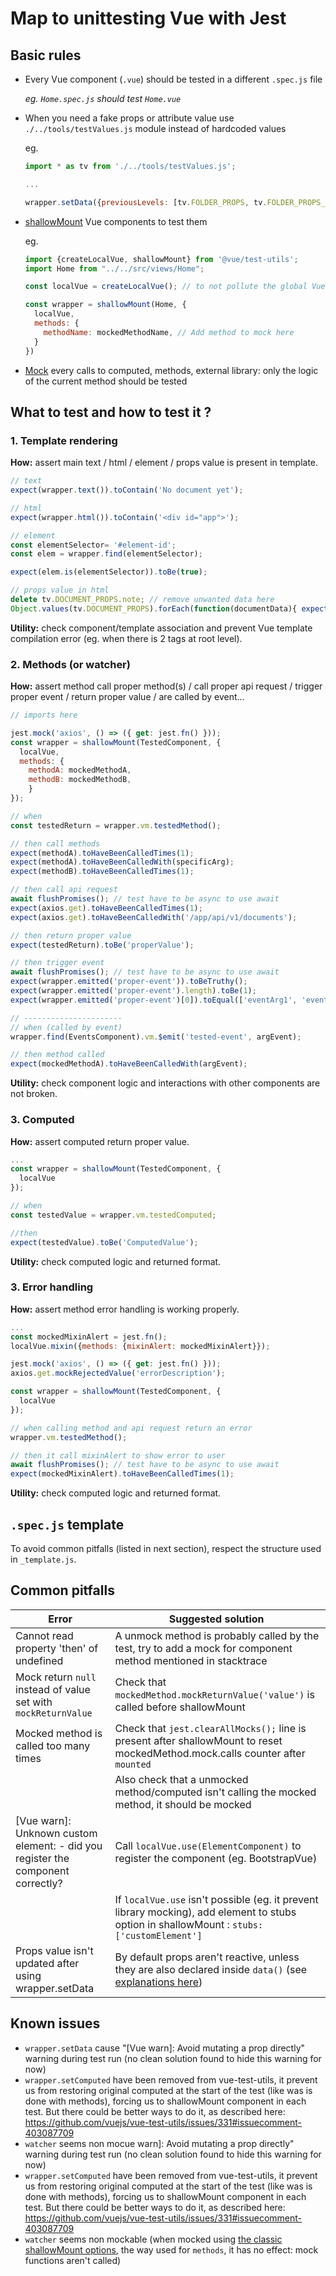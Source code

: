 # Map to unittesting Vue with Jest

## Basic rules

- Every Vue component (`.vue`) should be tested in a different `.spec.js` file
  
  *eg. `Home.spec.js` should test `Home.vue`*
  
- When you need a fake props or attribute value use `./../tools/testValues.js` module instead of hardcoded values

  eg.
  ```javascript
  import * as tv from './../tools/testValues.js';
  
  ...
  
  wrapper.setData({previousLevels: [tv.FOLDER_PROPS, tv.FOLDER_PROPS_VARIANT]});

  ```
  
- [shallowMount](https://vue-test-utils.vuejs.org/api/#shallowmount) Vue components to test them

  eg.
  ```javascript
  import {createLocalVue, shallowMount} from '@vue/test-utils';
  import Home from "../../src/views/Home";

  const localVue = createLocalVue(); // to not pollute the global Vue class

  const wrapper = shallowMount(Home, {
    localVue,
    methods: {
      methodName: mockedMethodName, // Add method to mock here
    }
  })

  ```
- [Mock](https://en.wikipedia.org/wiki/Mock_object) every calls to computed, methods, external library: only the logic of the current method should be tested

## What to test and how to test it ?

### 1. Template rendering

**How:** assert main text / html / element / props value is present in template.

```javascript
// text
expect(wrapper.text()).toContain('No document yet');

// html
expect(wrapper.html()).toContain('<div id="app">');

// element
const elementSelector= '#element-id';
const elem = wrapper.find(elementSelector);

expect(elem.is(elementSelector)).toBe(true);

// props value in html
delete tv.DOCUMENT_PROPS.note; // remove unwanted data here
Object.values(tv.DOCUMENT_PROPS).forEach(function(documentData){ expect(wrapper.html()).toContain(documentData) });
```

**Utility:** check component/template association and prevent Vue template compilation error (eg. when there is 2 tags at root level).

### 2. Methods (or watcher)

**How:** assert method call proper method(s) / call proper api request / trigger proper event / return proper value / are called by event...

```javascript
// imports here

jest.mock('axios', () => ({ get: jest.fn() }));
const wrapper = shallowMount(TestedComponent, {
  localVue,
  methods: {
    methodA: mockedMethodA,
    methodB: mockedMethodB,
    }
});

// when
const testedReturn = wrapper.vm.testedMethod();

// then call methods
expect(methodA).toHaveBeenCalledTimes(1);
expect(methodA).toHaveBeenCalledWith(specificArg);
expect(methodB).toHaveBeenCalledTimes(1);

// then call api request
await flushPromises(); // test have to be async to use await
expect(axios.get).toHaveBeenCalledTimes(1);
expect(axios.get).toHaveBeenCalledWith('/app/api/v1/documents');

// then return proper value
expect(testedReturn).toBe('properValue');

// then trigger event
await flushPromises(); // test have to be async to use await
expect(wrapper.emitted('proper-event')).toBeTruthy();
expect(wrapper.emitted('proper-event').length).toBe(1);
expect(wrapper.emitted('proper-event')[0]).toEqual(['eventArg1', 'eventArg2']);

// ----------------------
// when (called by event)
wrapper.find(EventsComponent).vm.$emit('tested-event', argEvent);

// then method called
expect(mockedMethodA).toHaveBeenCalledWith(argEvent);
```

**Utility:** check component logic and interactions with other components are not broken.

### 3. Computed

**How:** assert computed return proper value.

```javascript
...
const wrapper = shallowMount(TestedComponent, {
  localVue
});

// when
const testedValue = wrapper.vm.testedComputed;

//then
expect(testedValue).toBe('ComputedValue');
```

**Utility:** check computed logic and returned format.

### 3. Error handling

**How:** assert method error handling is working properly.

```javascript
...
const mockedMixinAlert = jest.fn();
localVue.mixin({methods: {mixinAlert: mockedMixinAlert}});

jest.mock('axios', () => ({ get: jest.fn() }));
axios.get.mockRejectedValue('errorDescription');

const wrapper = shallowMount(TestedComponent, {
  localVue
});

// when calling method and api request return an error
wrapper.vm.testedMethod();

// then it call mixinAlert to show error to user
await flushPromises(); // test have to be async to use await
expect(mockedMixinAlert).toHaveBeenCalledTimes(1);
```

**Utility:** check computed logic and returned format.

## `.spec.js` template

To avoid common pitfalls (listed in next section), respect the structure used in `_template.js`.

## Common pitfalls

| Error | Suggested solution |
|-------------------|------------------|
| Cannot read property 'then' of undefined | A unmock method is probably called by the test, try to add a mock for component method mentioned in stacktrace |
| Mock return `null` instead of value set with `mockReturnValue` | Check that `mockedMethod.mockReturnValue('value')` is called before shallowMount |
| Mocked method is called too many times | Check that `jest.clearAllMocks();` line is present after shallowMount to reset mockedMethod.mock.calls counter after `mounted`|
|  | Also check that a unmocked method/computed isn't calling the mocked method, it should be mocked |
| [Vue warn]: Unknown custom element: <customElement> - did you register the component correctly? | Call `localVue.use(ElementComponent)` to register the component (eg. BootstrapVue) |
|  | If `localVue.use` isn't possible (eg. it prevent library mocking), add element to stubs option in shallowMount : `stubs: ['customElement']` |
| Props value isn't updated after using wrapper.setData | By default props aren't reactive, unless they are also declared inside `data()` (see [explanations here](https://forum.vuejs.org/t/computed-property-not-updating/21148/6)) |

## Known issues
 - `wrapper.setData` cause "[Vue warn]: Avoid mutating a prop directly" warning during test run (no clean solution found to hide this warning for now)
 - `wrapper.setComputed` have been removed from vue-test-utils, it prevent us from restoring original computed at the start of the test (like was is done with methods), forcing us to shallowMount component in each test. But there could be better ways to do it, as described here: https://github.com/vuejs/vue-test-utils/issues/331#issuecomment-403087709
 - `watcher` seems non mocue warn]: Avoid mutating a prop directly" warning during test run (no clean solution found to hide this warning for now)
 - `wrapper.setComputed` have been removed from vue-test-utils, it prevent us from restoring original computed at the start of the test (like was is done with methods), forcing us to shallowMount component in each test. But there could be better ways to do it, as described here: https://github.com/vuejs/vue-test-utils/issues/331#issuecomment-403087709
 - `watcher` seems non mockable (when mocked using [the classic shallowMount options](https://vue-test-utils.vuejs.org/api/options.html#other-options), the way used for `methods`, it has no effect: mock functions aren't called)